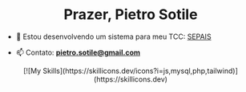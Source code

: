 <h1 align="center">Prazer, Pietro Sotile</h1>

- 🔭 Estou desenvolvendo um sistema para meu TCC: [SEPAIS](https://github.com/garzuze/SEPAIS)

- 📫 Contato: **pietro.sotile@gmail.com**

<p align="center"> [![My Skills](https://skillicons.dev/icons?i=js,mysql,php,tailwind)](https://skillicons.dev) </p>
